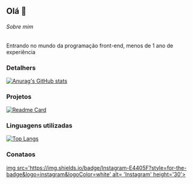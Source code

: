 ## Olá 👋

###### Sobre mim 
Entrando no mundo da programação front-end, menos de 1 ano de experiência 

### Detalhers

[![Anurag's GitHub stats](httpsgithub-readme-stats.vercel.appapiusername=Jabiroca1337&show_icons=true&theme=dark)](httpsgithub.comanuraghazragithub-readme-stats)

### Projetos

[![Readme Card](httpsgithub-readme-stats.vercel.appapipinusername=Jabiroca1337&repo=variavel&theme=dark)](httpsgithub.comanuraghazragithub-readme-stats)

### Linguagens utilizadas

[![Top Langs](httpsgithub-readme-stats.vercel.appapitop-langsusername=Jabiroca1337&layout=compact)](httpsgithub.comanuraghazragithub-readme-stats)

### Conataos 

[img src='https://img.shields.io/badge/Instagram-E4405F?style=for-the-badge&logo=instagram&logoColor=white' alt= 'Instagram' height='30'>](https://www.instagram.com/guts_123_ofc/)
